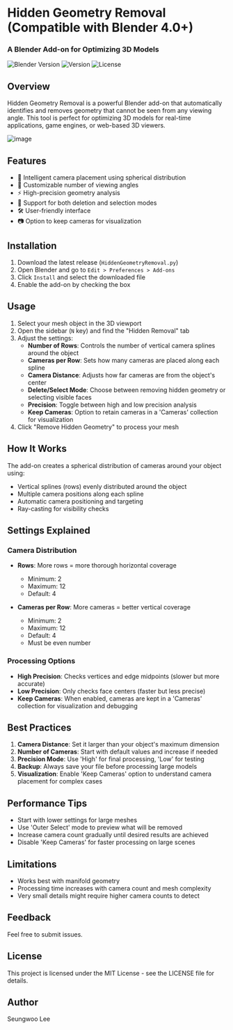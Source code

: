 # Hidden Geometry Removal (Compatible with Blender 4.0+)
### A Blender Add-on for Optimizing 3D Models

![Blender Version](https://img.shields.io/badge/Blender-4.0%2B-orange)
![Version](https://img.shields.io/badge/Version-0.1.1-blue)
![License](https://img.shields.io/badge/License-MIT-green)

## Overview

Hidden Geometry Removal is a powerful Blender add-on that automatically identifies and removes geometry that cannot be seen from any viewing angle. This tool is perfect for optimizing 3D models for real-time applications, game engines, or web-based 3D viewers.

![image](https://github.com/user-attachments/assets/0e078aad-0ad6-4a34-bb28-9e93b2060298)

## Features

- 🎥 Intelligent camera placement using spherical distribution
- 🔄 Customizable number of viewing angles
- ⚡ High-precision geometry analysis
- 🎯 Support for both deletion and selection modes
- 🛠️ User-friendly interface
- 📷 Option to keep cameras for visualization

## Installation

1. Download the latest release (`HiddenGeometryRemoval.py`)
2. Open Blender and go to `Edit > Preferences > Add-ons`
3. Click `Install` and select the downloaded file
4. Enable the add-on by checking the box

## Usage

1. Select your mesh object in the 3D viewport
2. Open the sidebar (`N` key) and find the "Hidden Removal" tab
3. Adjust the settings:
   - **Number of Rows**: Controls the number of vertical camera splines around the object
   - **Cameras per Row**: Sets how many cameras are placed along each spline
   - **Camera Distance**: Adjusts how far cameras are from the object's center
   - **Delete/Select Mode**: Choose between removing hidden geometry or selecting visible faces
   - **Precision**: Toggle between high and low precision analysis
   - **Keep Cameras**: Option to retain cameras in a 'Cameras' collection for visualization
4. Click "Remove Hidden Geometry" to process your mesh

## How It Works

The add-on creates a spherical distribution of cameras around your object using:
- Vertical splines (rows) evenly distributed around the object
- Multiple camera positions along each spline
- Automatic camera positioning and targeting
- Ray-casting for visibility checks

## Settings Explained

### Camera Distribution
- **Rows**: More rows = more thorough horizontal coverage
  - Minimum: 2
  - Maximum: 12
  - Default: 4

- **Cameras per Row**: More cameras = better vertical coverage
  - Minimum: 2
  - Maximum: 12
  - Default: 4
  - Must be even number

### Processing Options
- **High Precision**: Checks vertices and edge midpoints (slower but more accurate)
- **Low Precision**: Only checks face centers (faster but less precise)
- **Keep Cameras**: When enabled, cameras are kept in a 'Cameras' collection for visualization and debugging

## Best Practices

1. **Camera Distance**: Set it larger than your object's maximum dimension
2. **Number of Cameras**: Start with default values and increase if needed
3. **Precision Mode**: Use 'High' for final processing, 'Low' for testing
4. **Backup**: Always save your file before processing large models
5. **Visualization**: Enable 'Keep Cameras' option to understand camera placement for complex cases

## Performance Tips

- Start with lower settings for large meshes
- Use 'Outer Select' mode to preview what will be removed
- Increase camera count gradually until desired results are achieved
- Disable 'Keep Cameras' for faster processing on large scenes

## Limitations

- Works best with manifold geometry
- Processing time increases with camera count and mesh complexity
- Very small details might require higher camera counts to detect

## Feedback

Feel free to submit issues.

## License

This project is licensed under the MIT License - see the LICENSE file for details.

## Author

Seungwoo Lee
